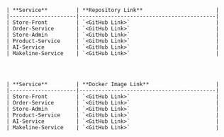 
       
       
       
       
       | **Service**         | **Repository Link**                       |
       |---------------------|-------------------------------------------|
       | Store-Front         | `<GitHub Link>`                           |
       | Order-Service       | `<GitHub Link>`                           |
       | Store-Admin         | `<GitHub Link>`                           |
       | Product-Service     | `<GitHub Link>`                           |
       | AI-Service          | `<GitHub Link>`                           |
       | Makeline-Service    | `<GitHub Link>`                           |


       

       | **Service**         | **Docker Image Link**                     |
       |---------------------|-------------------------------------------|
       | Store-Front         | `<GitHub Link>`                           |
       | Order-Service       | `<GitHub Link>`                           |
       | Store-Admin         | `<GitHub Link>`                           |
       | Product-Service     | `<GitHub Link>`                           |
       | AI-Service          | `<GitHub Link>`                           |
       | Makeline-Service    | `<GitHub Link>`                           |
